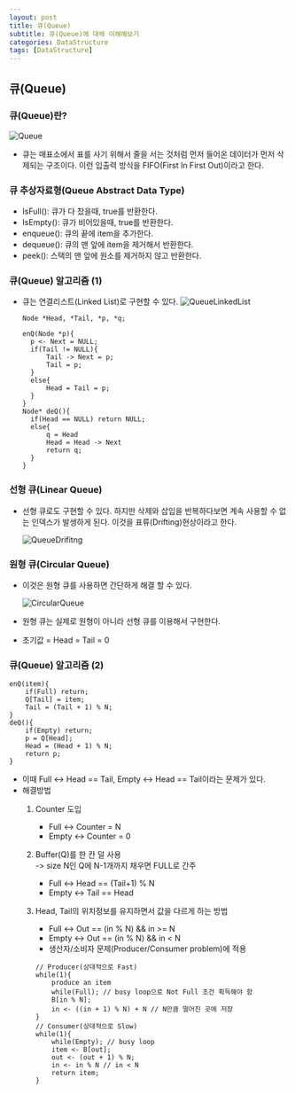 ```yaml
---
layout: post
title: 큐(Queue)
subtitle: 큐(Queue)에 대해 이해해보기
categories: DataStructure
tags: [DataStructure]
---
```

## 큐(Queue)

### 큐(Queue)란?
![Queue](https://user-images.githubusercontent.com/95980754/200119886-6da42edf-3827-4394-b06b-4fb6d41fbdeb.png)
* 큐는 매표소에서 표를 사기 위해서 줄을 서는 것처럼 먼저 들어온 데이터가 먼저 삭제되는 구조이다. 이런 입출력 방식을 FIFO(First In First Out)이라고 한다.

### 큐 추상자료형(Queue Abstract Data Type)
* IsFull(): 큐가 다 찼을때, true를 반환한다.
* IsEmpty(): 큐가 비어있을때, true를 반환한다.
* enqueue(): 큐의 끝에 item을 추가한다.
* dequeue(): 큐의 맨 앞에 item을 제거해서 반환한다.
* peek(): 스택의 맨 앞에 원소를 제거하지 않고 반환한다.

### 큐(Queue) 알고리즘 (1)
* 큐는 연결리스트(Linked List)로 구현할 수 있다.
  ![QueueLinkedList](https://user-images.githubusercontent.com/95980754/200120695-691cbfcb-4097-43b3-a1de-d37f48b95e53.png)
  
  ``` pseudo
  Node *Head, *Tail, *p, *q;

  enQ(Node *p){
    p <- Next = NULL;
    if(Tail != NULL){
        Tail -> Next = p;
        Tail = p;
    }
    else{
        Head = Tail = p;
    }
  }
  Node* deQ(){
    if(Head == NULL) return NULL;
    else{
        q = Head
        Head = Head -> Next
        return q;
    }
  }
  ```
### 선형 큐(Linear Queue)
* 선형 큐로도 구현할 수 있다. 하지만 삭제와 삽입을 반복하다보면 계속 사용할 수 없는 인덱스가 발생하게 된다. 이것을 표류(Drifting)현상이라고 한다.
  
  ![QueueDrifitng](https://user-images.githubusercontent.com/95980754/200121485-e900cb01-a0f8-412b-a76d-69c42ec0a5ed.png)

### 원형 큐(Circular Queue)

* 이것은 원형 큐를 사용하면 간단하게 해결 할 수 있다.
 
  ![CircularQueue](https://user-images.githubusercontent.com/95980754/200122666-df78c616-6265-440f-af20-500e5459e549.png)

* 원형 큐는 실제로 원형이 아니라 선형 큐를 이용해서 구현한다.
* 초기값 = Head = Tail = 0
### 큐(Queue) 알고리즘 (2)
```pseudo
enQ(item){
    if(Full) return;
    Q[Tail] = item;
    Tail = (Tail + 1) % N;
}
deQ(){
    if(Empty) return;
    p = Q[Head];
    Head = (Head + 1) % N;
    return p;
}
```
* 이때 Full <-> Head == Tail, Empty <-> Head == Tail이라는 문제가 있다. 
* 해결방법
    1. Counter 도입
       * Full <-> Counter = N
       * Empty <-> Counter = 0
    2. Buffer(Q)를 한 칸 덜 사용 <br>
       -> size N인 Q에 N-1개까지 채우면 FULL로 간주
       * Full <-> Head == (Tail+1) % N
       * Empty <-> Tail == Head
    3. Head, Tail의 위치정보를 유지하면서 값을 다르게 하는 방법
        * Full <-> Out == (in % N) && in >= N
        * Empty <-> Out == (in % N) && in < N
        * 생산자/소비자 문제(Producer/Consumer problem)에 적용
      
        ```pseudo
        // Producer(상대적으로 Fast)
        while(1){
            produce an item
            while(Full); // busy loop으로 Not Full 조건 획득해야 함
            B[in % N];
            in <- ((in + 1) % N) + N // N만큼 떨어진 곳에 저장
        }
        // Consumer(상대적으로 Slow)
        while(1){
            while(Empty); // busy loop
            item <- B[out];
            out <- (out + 1) % N;
            in <- in % N // in < N
            return item;
        }
        ```


        